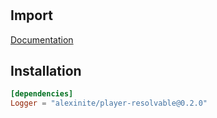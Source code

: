 #

## Import

[Documentation](https://alexasterisk.github.io/WallyPackages/playerResolvable/)

## Installation

```toml
[dependencies]
Logger = "alexinite/player-resolvable@0.2.0"
```
